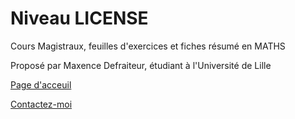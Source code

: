 # Niveau LICENSE
Cours Magistraux, feuilles d'exercices et fiches résumé en MATHS

Proposé par Maxence Defraiteur, étudiant à l'Université de Lille

[Page d'acceuil](Omnibus_Pretium.html)

[Contactez-moi](mailto:maxence.defraiteur@univ-lille.fr)
